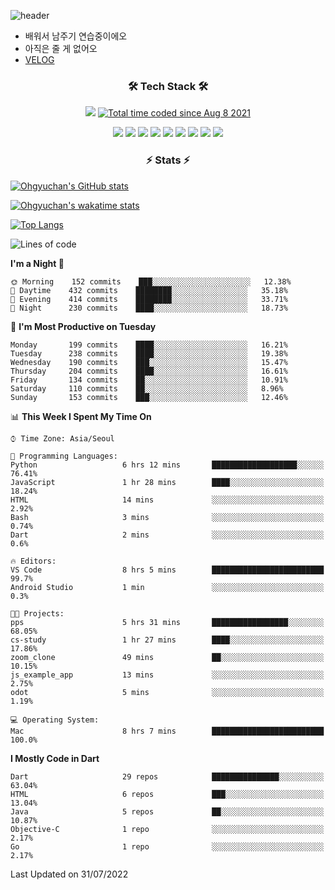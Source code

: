 <!--
**Ohgyuchan/Ohgyuchan** is a ✨ _special_ ✨ repository because its `README.md` (this file) appears on your GitHub profile.

Here are some ideas to get you started:

- 🔭 I’m currently working on ...
- 🌱 I’m currently learning ...
- 👯 I’m looking to collaborate on ...
- 🤔 I’m looking for help with ...
- 💬 Ask me about ...
- 📫 How to reach me: ...
- 😄 Pronouns: ...
- ⚡ Fun fact: ...
-->
![header](https://capsule-render.vercel.app/api?type=soft&color=auto&height=150&section=header&text=Ohgyuchan&fontSize=80&animation=twinkling)
<!-- ### Hi there 👋 -->
  * 배워서 남주기 연습중이에오
  * 아직은 줄 게 없어오
  * [VELOG](https://velog.io/@terman)



<h3 align="center"><b>🛠 Tech Stack 🛠</b></h3>

<p align="center">
<a href="https://hits.seeyoufarm.com"><img src="https://hits.seeyoufarm.com/api/count/incr/badge.svg?url=https%3A%2F%2Fgithub.com%2FOhgyuchan&count_bg=%2379C83D&title_bg=%23555555&icon=&icon_color=%23E7E7E7&title=visitors+%F0%9F%99%8C&edge_flat=false"/></a> <a href="https://wakatime.com/@9d35e6a9-2400-4e9b-b741-9597e6de1373"><img src="https://wakatime.com/badge/user/9d35e6a9-2400-4e9b-b741-9597e6de1373.svg" alt="Total time coded since Aug 8 2021" /></a></b>


<p align="center">
<img src="https://img.shields.io/badge/HTML5-E34F26?style=flat-square&logo=HTML5&logoColor=white"/></a>
<img src="https://img.shields.io/badge/CSS3-1572B6?style=flat-square&logo=CSS3&logoColor=white"/></a>
<!-- <img src="https://img.shields.io/badge/JavaScript-F7DF1E?style=flat-square&logo=JavaScript&logoColor=white"/></a> &nbsp -->
<!-- <img src="https://img.shields.io/badge/Node.js-339933?style=flat-square&logo=Node.js&logoColor=white"/></a> &nbsp -->
<img src="https://img.shields.io/badge/Android-3DDC84?style=flat-square&logo=Android&logoColor=white"/></a> 
<img src="https://img.shields.io/badge/Flutter-02569B?style=flat-square&logo=Flutter&logoColor=white"></a> 
<img src="https://img.shields.io/badge/Dart-0175C2?style=flat-square&logo=Dart&logoColor=white"></a> 
<!-- <img src="https://img.shields.io/badge/R-0175C2?style=flat-square&logo=R&logoColor=white"></a> &nbsp -->
<!-- <img src="https://img.shields.io/badge/MongoDB-47A248?style=flat-square&logo=MongoDB&logoColor=white"/></a> &nbsp -->
<!-- <img src="https://img.shields.io/badge/MySQL-4479A1?style=flat-square&logo=MySQL&logoColor=white"/></a> &nbsp -->
<img src="https://img.shields.io/badge/c++-00599C?style=flat-square&logo=c%2B%2B&logoColor=white"/></a> 
<img src="https://img.shields.io/badge/python-0175C2?style=flat-square&logo=python&logoColor=white"></a> 
<img src="https://img.shields.io/badge/github-181717?style=flat-square&logo=github&logoColor=white"></a> 
<img src="https://img.shields.io/badge/unity-FCC624?style=flat-square&logo=unity&logoColor=black"></a> 
<!-- <img src="https://img.shields.io/badge/Amazon AWS-232F3E?style=flat-square&logo=Amazon%20AWS&logoColor=white"/></a> &nbsp </p> -->
</b>

<h3 align="center"><b>⚡️ Stats ⚡️</b></h3>


[![Ohgyuchan's GitHub stats](https://github-readme-stats.vercel.app/api?username=Ohgyuchan&count_private=true&include_all_commits=true&show_icons=true&theme=buefy)](https://github.com/anuraghazra/github-readme-stats)

[![Ohgyuchan's wakatime stats](https://github-readme-stats.vercel.app/api/wakatime?username=TermanOh&layout=compact&theme=buefy)](https://github.com/anuraghazra/github-readme-stats)

[![Top Langs](https://github-readme-stats.vercel.app/api/top-langs/?username=Ohgyuchan&layout=compact&exclude_repo=unity_example&theme=buefy)](https://github.com/Ohgyuchan/github-readme-stats)
  
<!--START_SECTION:waka-->
![Lines of code](https://img.shields.io/badge/From%20Hello%20World%20I%27ve%20Written-1.2%20million%20lines%20of%20code-blue)

**I'm a Night 🦉** 

```text
🌞 Morning    152 commits    ███░░░░░░░░░░░░░░░░░░░░░░   12.38% 
🌆 Daytime    432 commits    ████████░░░░░░░░░░░░░░░░░   35.18% 
🌃 Evening    414 commits    ████████░░░░░░░░░░░░░░░░░   33.71% 
🌙 Night      230 commits    ████░░░░░░░░░░░░░░░░░░░░░   18.73%

```
📅 **I'm Most Productive on Tuesday** 

```text
Monday       199 commits    ████░░░░░░░░░░░░░░░░░░░░░   16.21% 
Tuesday      238 commits    ████░░░░░░░░░░░░░░░░░░░░░   19.38% 
Wednesday    190 commits    ███░░░░░░░░░░░░░░░░░░░░░░   15.47% 
Thursday     204 commits    ████░░░░░░░░░░░░░░░░░░░░░   16.61% 
Friday       134 commits    ██░░░░░░░░░░░░░░░░░░░░░░░   10.91% 
Saturday     110 commits    ██░░░░░░░░░░░░░░░░░░░░░░░   8.96% 
Sunday       153 commits    ███░░░░░░░░░░░░░░░░░░░░░░   12.46%

```


📊 **This Week I Spent My Time On** 

```text
⌚︎ Time Zone: Asia/Seoul

💬 Programming Languages: 
Python                   6 hrs 12 mins       ███████████████████░░░░░░   76.41% 
JavaScript               1 hr 28 mins        ████░░░░░░░░░░░░░░░░░░░░░   18.24% 
HTML                     14 mins             ░░░░░░░░░░░░░░░░░░░░░░░░░   2.92% 
Bash                     3 mins              ░░░░░░░░░░░░░░░░░░░░░░░░░   0.74% 
Dart                     2 mins              ░░░░░░░░░░░░░░░░░░░░░░░░░   0.6%

🔥 Editors: 
VS Code                  8 hrs 5 mins        █████████████████████████   99.7% 
Android Studio           1 min               ░░░░░░░░░░░░░░░░░░░░░░░░░   0.3%

🐱‍💻 Projects: 
pps                      5 hrs 31 mins       █████████████████░░░░░░░░   68.05% 
cs-study                 1 hr 27 mins        ████░░░░░░░░░░░░░░░░░░░░░   17.86% 
zoom_clone               49 mins             ██░░░░░░░░░░░░░░░░░░░░░░░   10.15% 
js_example_app           13 mins             ░░░░░░░░░░░░░░░░░░░░░░░░░   2.75% 
odot                     5 mins              ░░░░░░░░░░░░░░░░░░░░░░░░░   1.19%

💻 Operating System: 
Mac                      8 hrs 7 mins        █████████████████████████   100.0%

```

**I Mostly Code in Dart** 

```text
Dart                     29 repos            ███████████████░░░░░░░░░░   63.04% 
HTML                     6 repos             ███░░░░░░░░░░░░░░░░░░░░░░   13.04% 
Java                     5 repos             ██░░░░░░░░░░░░░░░░░░░░░░░   10.87% 
Objective-C              1 repo              ░░░░░░░░░░░░░░░░░░░░░░░░░   2.17% 
Go                       1 repo              ░░░░░░░░░░░░░░░░░░░░░░░░░   2.17%

```



 Last Updated on 31/07/2022
<!--END_SECTION:waka-->


